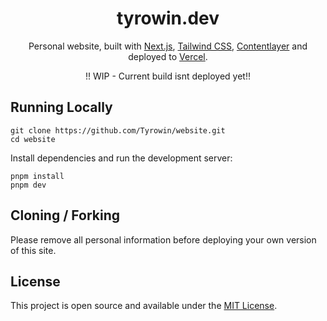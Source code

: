<div align="center">
    <h1 align="center">tyrowin.dev</h1></a>

Personal website, built with [Next.js](https://nextjs.org/), [Tailwind CSS](https://tailwindcss.com/), [Contentlayer](https://www.contentlayer.dev/) and deployed to [Vercel](https://vercel.com/).

!! WIP - Current build isnt deployed yet!!

</div>


## Running Locally


```sh-session
git clone https://github.com/Tyrowin/website.git
cd website
```

Install dependencies and run the development server:
```sh-session
pnpm install
pnpm dev
```


## Cloning / Forking

Please remove all personal information before deploying your own version of this site.

## License

This project is open source and available under the [MIT License](LICENSE).
